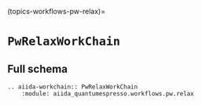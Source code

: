 (topics-workflows-pw-relax)=

# `PwRelaxWorkChain`

## Full schema

```{eval-rst}
.. aiida-workchain:: PwRelaxWorkChain
    :module: aiida_quantumespresso.workflows.pw.relax
```
